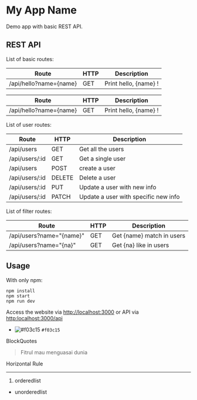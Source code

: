 # My App Name
Demo app with basic REST API.

## REST API
List of basic routes:


| Route                  | HTTP | Description           |
| ---------------------- | ---- | --------------------- |
| /api/hello?name={name} | GET  | Print hello, {name} ! |


| Route | HTTP | Description |
| --- | --- | --- |
| /api/hello?name={name} | GET  | Print hello, {name} ! |


List of user routes:

| Route | HTTP | Description |
| --- | --- | --- |
| /api/users | GET | Get all the users |
| /api/users/:id | GET | Get a single user |
| /api/users | POST | create a user |
| /api/users/:id | DELETE | Delete a user |
| /api/users/:id | PUT | Update a user with new info |
| /api/users/:id | PATCH | Update a user with specific new info |

List of filter routes:

| Route | HTTP | Description |
| --- | --- | --- |
| /api/users?name="{name}" | GET | Get {name} match in users |
| /api/users?name="{na}" | GET | Get {na} like in users |


## Usage

With only npm:

```
npm install
npm start
npm run dev
```


Access the website via [http://localhost:3000](https:www.google.com) or API via [http:localhost:3000/api](www.google.com)


- ![#f03c15](https://placehold.it/15/f03c15/000000?text=+) `#f03c15`

BlockQuotes
> Fitrul mau menguasai dunia


Horizontal Rule
***

1. orderedlist
* unorderedlist
